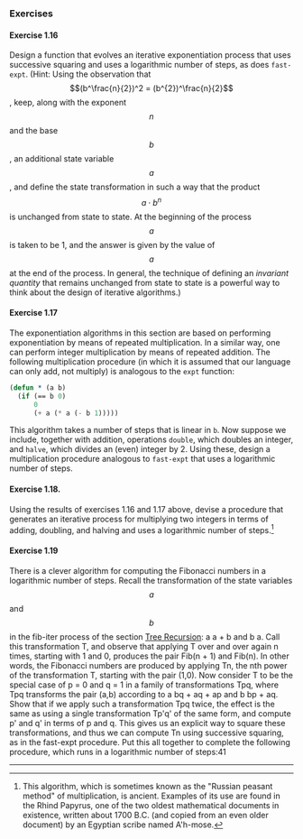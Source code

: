 ### Exercises

#### Exercise 1.16

Design a function that evolves an iterative exponentiation process that uses successive squaring and uses a logarithmic number of steps, as does ``fast-expt``. (Hint: Using the observation that $$(b^\frac{n}{2})^2 = (b^{2})^\frac{n}{2}$$, keep, along with the exponent $$n$$ and the base $$b$$, an additional state variable $$a$$, and define the state transformation in such a way that the product $$a \cdot b^n$$ is unchanged from state to state. At the beginning of the process $$a$$ is taken to be 1, and the answer is given by the value of $$a$$ at the end of the process. In general, the technique of defining an *invariant quantity* that remains unchanged from state to state is a powerful way to think about the design of iterative algorithms.) 


#### Exercise 1.17

The exponentiation algorithms in this section are based on performing exponentiation by means of repeated multiplication. In a similar way, one can perform integer multiplication by means of repeated addition. The following multiplication procedure (in which it is assumed that our language can only add, not multiply) is analogous to the ``expt`` function:

```lisp
(defun * (a b)
  (if (== b 0)
      0
      (+ a (* a (- b 1)))))
```

This algorithm takes a number of steps that is linear in ``b``. Now suppose we include, together with addition, operations ``double``, which doubles an integer, and ``halve``, which divides an (even) integer by 2. Using these, design a multiplication procedure analogous to ``fast-expt`` that uses a logarithmic number of steps.


#### Exercise 1.18.

Using the results of exercises 1.16 and 1.17 above, devise a procedure that generates an iterative process for multiplying two integers in terms of adding, doubling, and halving and uses a logarithmic number of steps.[^1]


#### Exercise 1.19

There is a clever algorithm for computing the Fibonacci numbers in a logarithmic number of steps. Recall the transformation of the state variables $$a$$ and $$b$$ in the fib-iter process of the section [Tree Recursion](): a a + b and b a. Call this transformation T, and observe that applying T over and over again n times, starting with 1 and 0, produces the pair Fib(n + 1) and Fib(n). In other words, the Fibonacci numbers are produced by applying Tn, the nth power of the transformation T, starting with the pair (1,0). Now consider T to be the special case of p = 0 and q = 1 in a family of transformations Tpq, where Tpq transforms the pair (a,b) according to a bq + aq + ap and b bp + aq. Show that if we apply such a transformation Tpq twice, the effect is the same as using a single transformation Tp'q' of the same form, and compute p' and q' in terms of p and q. This gives us an explicit way to square these transformations, and thus we can compute Tn using successive squaring, as in the fast-expt procedure. Put this all together to complete the following procedure, which runs in a logarithmic number of steps:41

----

[^1]: This algorithm, which is sometimes known as the "Russian peasant method" of multiplication, is ancient. Examples of its use are found in the Rhind Papyrus, one of the two oldest mathematical documents in existence, written about 1700 B.C. (and copied from an even older document) by an Egyptian scribe named A'h-mose. 






